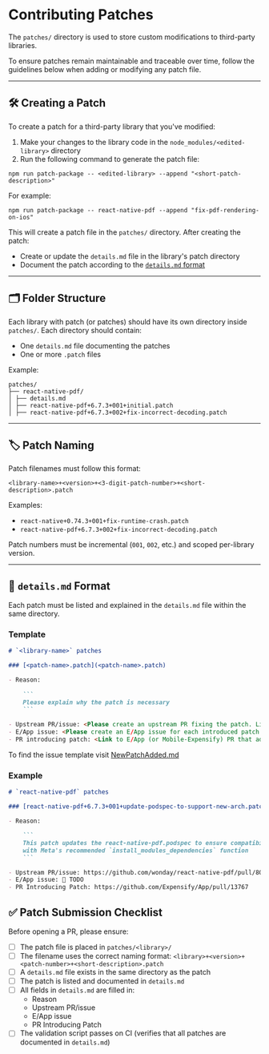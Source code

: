 # Contributing Patches

The `patches/` directory is used to store custom modifications to third-party libraries.

To ensure patches remain maintainable and traceable over time, follow the guidelines below when adding or modifying any patch file.

---

## 🛠️ Creating a Patch

To create a patch for a third-party library that you've modified:

1. Make your changes to the library code in the `node_modules/<edited-library>` directory
2. Run the following command to generate the patch file:

```
npm run patch-package -- <edited-library> --append "<short-patch-description>"
```

For example:
```
npm run patch-package -- react-native-pdf --append "fix-pdf-rendering-on-ios"
```

This will create a patch file in the `patches/` directory. After creating the patch:

- Create or update the `details.md` file in the library's patch directory
- Document the patch according to the [`details.md` format](#-detailsmd-format)

---

## 🗂️ Folder Structure

Each library with patch (or patches) should have its own directory inside `patches/`. Each directory should contain:

- One `details.md` file documenting the patches
- One or more `.patch` files

Example:

```
patches/
├── react-native-pdf/
│ ├── details.md
│ ├── react-native-pdf+6.7.3+001+initial.patch
│ ├── react-native-pdf+6.7.3+002+fix-incorrect-decoding.patch
```

---

## 🏷️ Patch Naming

Patch filenames must follow this format:

```
<library-name>+<version>+<3-digit-patch-number>+<short-description>.patch
```


Examples:

- `react-native+0.74.3+001+fix-runtime-crash.patch`
- `react-native-pdf+6.7.3+002+fix-incorrect-decoding.patch`

Patch numbers must be incremental (`001`, `002`, etc.) and scoped per-library version.

---

## 📝 `details.md` Format

Each patch must be listed and explained in the `details.md` file within the same directory.

### Template

```md
# `<library-name>` patches

### [<patch-name>.patch](<patch-name>.patch)

- Reason: 
  
    ```
    Please explain why the patch is necessary
    ```
  
- Upstream PR/issue: <Please create an upstream PR fixing the patch. Link it here and if no upstream issue or PR exists, explain why>
- E/App issue: <Please create an E/App issue for each introduced patch. Link it here and if patch won't be removed in the future (no upstream PR exists) explain why>
- PR introducing patch: <Link to E/App (or Mobile-Expensify) PR that added the patch>
```

To find the issue template visit [NewPatchAdded.md](./../.github/ISSUE_TEMPLATE/NewPatchAdded.md)

### Example

```md
# `react-native-pdf` patches

### [react-native-pdf+6.7.3+001+update-podspec-to-support-new-arch.patch](react-native-pdf+6.7.3+001+update-podspec-to-support-new-arch.patch)

- Reason:

    ```
    This patch updates the react-native-pdf.podspec to ensure compatibility with React Native's New Architecture on iOS by replacing manual dependency declarations
    with Meta's recommended `install_modules_dependencies` function
    ```

- Upstream PR/issue: https://github.com/wonday/react-native-pdf/pull/803
- E/App issue: 🛑 TODO
- PR Introducing Patch: https://github.com/Expensify/App/pull/13767
```

## ✅ Patch Submission Checklist

Before opening a PR, please ensure:

- [ ] The patch file is placed in `patches/<library>/`
- [ ] The filename uses the correct naming format: `<library>+<version>+<patch-number>+<short-description>.patch`
- [ ] A `details.md` file exists in the same directory as the patch
- [ ] The patch is listed and documented in `details.md`
- [ ] All fields in `details.md` are filled in:
    - Reason
    - Upstream PR/issue
    - E/App issue
    - PR Introducing Patch
- [ ] The validation script passes on CI (verifies that all patches are documented in `details.md`)
